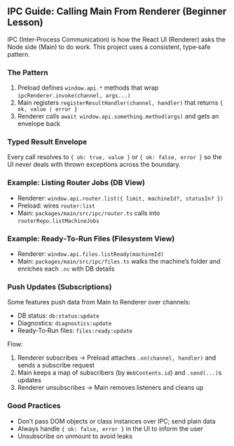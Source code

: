 ## IPC Guide: Calling Main From Renderer (Beginner Lesson)

IPC (Inter‑Process Communication) is how the React UI (Renderer) asks the Node side (Main) to do work. This project uses a consistent, type‑safe pattern.

### The Pattern
1) Preload defines `window.api.*` methods that wrap `ipcRenderer.invoke(channel, args...)`
2) Main registers `registerResultHandler(channel, handler)` that returns `{ ok, value | error }`
3) Renderer calls `await window.api.something.method(args)` and gets an envelope back

### Typed Result Envelope
Every call resolves to `{ ok: true, value }` or `{ ok: false, error }` so the UI never deals with thrown exceptions across the boundary.

### Example: Listing Router Jobs (DB View)
- Renderer: `window.api.router.list({ limit, machineId?, statusIn? })`
- Preload: wires `router:list`
- Main: `packages/main/src/ipc/router.ts` calls into `routerRepo.listMachineJobs`

### Example: Ready‑To‑Run Files (Filesystem View)
- Renderer: `window.api.files.listReady(machineId)`
- Main: `packages/main/src/ipc/files.ts` walks the machine’s folder and enriches each `.nc` with DB details

### Push Updates (Subscriptions)
Some features push data from Main to Renderer over channels:
- DB status: `db:status:update`
- Diagnostics: `diagnostics:update`
- Ready‑To‑Run files: `files:ready:update`

Flow:
1) Renderer subscribes → Preload attaches `.on(channel, handler)` and sends a subscribe request
2) Main keeps a map of subscribers (by `WebContents.id`) and `.send(...)`s updates
3) Renderer unsubscribes → Main removes listeners and cleans up

### Good Practices
- Don’t pass DOM objects or class instances over IPC; send plain data
- Always handle `{ ok: false, error }` in the UI to inform the user
- Unsubscribe on unmount to avoid leaks

